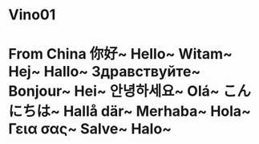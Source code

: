 # Vino01
# From China 你好~ Hello~ Witam~ Hej~ Hallo~ Здравствуйте~ Bonjour~ Hei~ 안녕하세요~ Olá~ こんにちは~ Hallå där~ Merhaba~ Hola~ Γεια σας~ Salve~ Halo~

